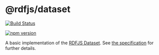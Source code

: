 # @rdfjs/dataset

[![Build Status](https://travis-ci.org/rdfjs/dataset.svg?branch=master)](https://travis-ci.org/rdfjs/dataset)

[![npm version](https://img.shields.io/npm/v/@rdfjs/dataset.svg)](https://www.npmjs.com/package/@rdfjs/dataset)

A basic implementation of the [RDFJS Dataset](https://rdf.js.org/dataset-spec/dataset-spec.html).
See [the specification](https://rdf.js.org/dataset-spec/dataset-spec.html) for further details.
